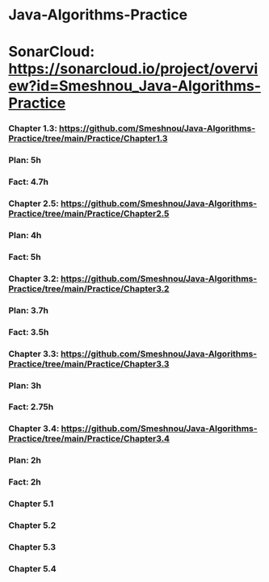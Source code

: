 # Java-Algorithms-Practice

# SonarCloud: https://sonarcloud.io/project/overview?id=Smeshnou_Java-Algorithms-Practice

### Chapter 1.3: https://github.com/Smeshnou/Java-Algorithms-Practice/tree/main/Practice/Chapter1.3
### Plan: 5h
### Fact: 4.7h

### Chapter 2.5: https://github.com/Smeshnou/Java-Algorithms-Practice/tree/main/Practice/Chapter2.5
### Plan: 4h
### Fact: 5h

### Chapter 3.2: https://github.com/Smeshnou/Java-Algorithms-Practice/tree/main/Practice/Chapter3.2
### Plan: 3.7h
### Fact: 3.5h

### Chapter 3.3: https://github.com/Smeshnou/Java-Algorithms-Practice/tree/main/Practice/Chapter3.3
### Plan: 3h
### Fact: 2.75h

### Chapter 3.4: https://github.com/Smeshnou/Java-Algorithms-Practice/tree/main/Practice/Chapter3.4
### Plan: 2h
### Fact: 2h

### Chapter 5.1

### Chapter 5.2

### Chapter 5.3

### Chapter 5.4
